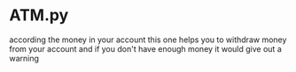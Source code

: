 # ATM.py
according the money in your account this one helps you to withdraw money from your account and if you don't have enough money it would give out a warning

